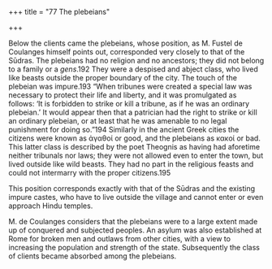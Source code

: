 +++
title = "77 The plebeians"

+++

Below the clients came the plebeians, whose position, as M. Fustel de Coulanges himself points out, corresponded very closely to that of the Sūdras. The plebeians had no religion and no ancestors; they did not belong to a family or a *gens*.192 They were a despised and abject class, who lived like beasts outside the proper boundary of the city. The touch of the plebeian was impure.193 “When tribunes were created a special law was necessary to protect their life and liberty, and it was promulgated as follows: ‘It is forbidden to strike or kill a tribune, as if he was an ordinary plebeian.’ It would appear then that a patrician had the right to strike or kill an ordinary plebeian, or at least that he was amenable to no legal punishment for doing so.”194 Similarly in the ancient Greek cities the citizens were known as ἀγαθοί or good, and the plebeians as κακοί or bad. This latter class is described by the poet Theognis as having had aforetime neither tribunals nor laws; they were not allowed even to enter the town, but lived outside like wild beasts. They had no part in the religious feasts and could not intermarry with the proper citizens.195 

This position corresponds exactly with that of the Sūdras and the existing impure castes, who have to live outside the village and cannot enter or even approach Hindu temples. 

M. de Coulanges considers that the plebeians were to a large extent made up of conquered and subjected peoples. An asylum was also established at Rome for broken men and outlaws from other cities, with a view to increasing the population and strength of the state. Subsequently the class of clients became absorbed among the plebeians. 


